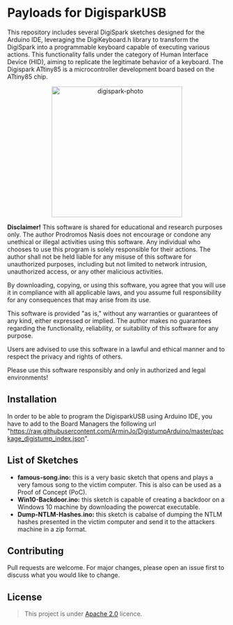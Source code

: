 # Payloads for DigisparkUSB

This repository includes several DigiSpark sketches designed for the Arduino IDE, leveraging the DigiKeyboard.h library to transform the DigiSpark into a programmable keyboard capable of executing various actions. This functionality falls under the category of Human Interface Device (HID), aiming to replicate the legitimate behavior of a keyboard. The Digispark ATtiny85 is a microcontroller development board based on the ATtiny85 chip.

<p align=center>
<img src="https://www.bifelectronic.com/5523-large_default/ard-digispark.jpg" alt="digispark-photo" width=300px>
</p>

**Disclaimer!**
This software is shared for educational and research purposes only. The author Prodromos Nasis does not encourage or condone any unethical or illegal activities using this software. Any individual who chooses to use this program is solely responsible for their actions. The author shall not be held liable for any misuse of this software for unauthorized purposes, including but not limited to network intrusion, unauthorized access, or any other malicious activities.

By downloading, copying, or using this software, you agree that you will use it in compliance with all applicable laws, and you assume full responsibility for any consequences that may arise from its use.

This software is provided "as is," without any warranties or guarantees of any kind, either expressed or implied. The author makes no guarantees regarding the functionality, reliability, or suitability of this software for any purpose.

Users are advised to use this software in a lawful and ethical manner and to respect the privacy and rights of others.

Please use this software responsibly and only in authorized and legal environments!

## Installation

In order to be able to program the DigisparkUSB using Arduino IDE, you have to add to the Board Managers the following url "https://raw.githubusercontent.com/ArminJo/DigistumpArduino/master/package_digistump_index.json".

## List of Sketches

- **famous-song.ino:** this is a very basic sketch that opens and plays a very famous song to the victim computer. This is also can be used as a Proof of Concept (PoC).
- **Win10-Backdoor.ino:** this sketch is capable of creating a backdoor on a Windows 10 machine by downloading the powercat executable.
- **Dump-NTLM-Hashes.ino:** this sketch is cabalse of dumping the NTLM hashes presented in the victim computer and send it to the attackers machine in a zip format.

## Contributing

Pull requests are welcome. For major changes, please open an issue first
to discuss what you would like to change.

## License

>This project is under [Apache 2.0](https://choosealicense.com/licenses/apache-2.0/) licence.
